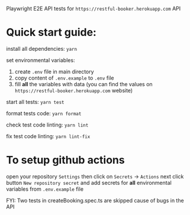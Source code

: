 Playwright E2E API tests
for `https://restful-booker.herokuapp.com` API

# Quick start guide:
install all dependencies:
`yarn`

set environmental variables:
1. create `.env` file in main directory
2. copy content of `.env.example` to `.env` file
3. fill **all** the variables with data (you can find the values on `https://restful-booker.herokuapp.com` website)

start all tests:
`yarn test`

format tests code:
`yarn format`

check test code linting:
`yarn lint`

fix test code linting:
`yarn lint-fix`

# To setup github actions
open your repository `Settings`
then click on `Secrets` -> `Actions`
next click button `New repository secret` and
add secrets for **all** environmental variables from `.env.example` file

FYI: Two tests in createBooking.spec.ts are skipped cause of bugs in the API